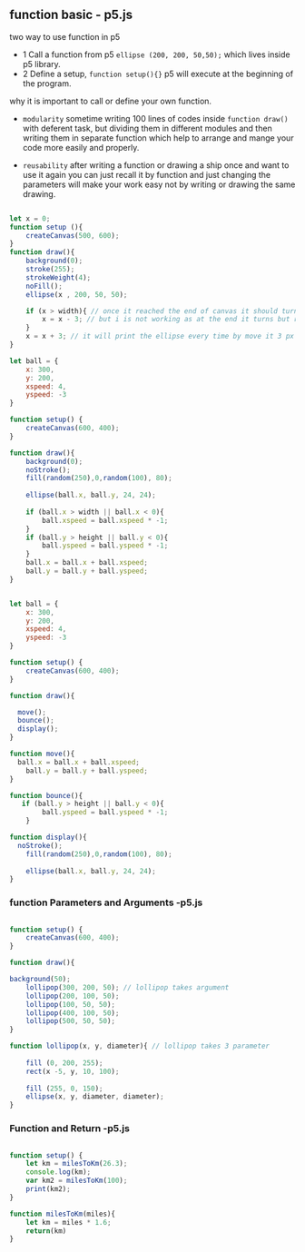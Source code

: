 ## function basic - p5.js

two way to use function in p5

- 1 Call a function from p5 `ellipse (200, 200, 50,50);` which lives inside p5 library. 
- 2 Define a setup, `function setup(){}` p5 will execute at the beginning of the program.

why it is important to call or define your own function.

- `modularity` sometime writing 100 lines of codes inside `function draw()` with deferent task, but dividing them in different modules and then writing them in separate function which help to arrange and mange your code more easily and properly.

- `reusability` after writing a function or drawing a ship once and want to use it again you can just recall it by function and just changing the parameters will make your work easy not by writing or drawing the same drawing.


```javascript

let x = 0;
function setup (){
    createCanvas(500, 600);
}
function draw(){
    background(0);
    stroke(255);
    strokeWeight(4);
    noFill();
    ellipse(x , 200, 50, 50);

    if (x > width){ // once it reached the end of canvas it should turn back.
        x = x - 3; // but i is not working as at the end it turns but re draw back 3 px ahead and then 3 px back. (like loop).
    }
    x = x + 3; // it will print the ellipse every time by move it 3 px ahead of previous position.
}
```

```javascript
let ball = {
    x: 300,
    y: 200,
    xspeed: 4,
    yspeed: -3
}

function setup() {
    createCanvas(600, 400);
}

function draw(){
    background(0);
    noStroke();
    fill(random(250),0,random(100), 80);
    
    ellipse(ball.x, ball.y, 24, 24);
    
    if (ball.x > width || ball.x < 0){
        ball.xspeed = ball.xspeed * -1;
    }
    if (ball.y > height || ball.y < 0){
        ball.yspeed = ball.yspeed * -1;
    }
    ball.x = ball.x + ball.xspeed;
    ball.y = ball.y + ball.yspeed;
}
```

```javascript

let ball = {
    x: 300,
    y: 200,
    xspeed: 4,
    yspeed: -3
}

function setup() {
    createCanvas(600, 400);
}

function draw(){

  move();
  bounce();
  display();
}

function move(){
  ball.x = ball.x + ball.xspeed;
    ball.y = ball.y + ball.yspeed;
}

function bounce(){
   if (ball.y > height || ball.y < 0){
        ball.yspeed = ball.yspeed * -1;
    }

function display(){
  noStroke();
    fill(random(250),0,random(100), 80);
    
    ellipse(ball.x, ball.y, 24, 24);
}

```
### function Parameters and Arguments -p5.js
```javascript

function setup() {
    createCanvas(600, 400);
}

function draw(){

background(50);
    lollipop(300, 200, 50); // lollipop takes argument
    lollipop(200, 100, 50);
    lollipop(100, 50, 50);
    lollipop(400, 100, 50);
    lollipop(500, 50, 50);    
}

function lollipop(x, y, diameter){ // lollipop takes 3 parameter 
    
    fill (0, 200, 255);
    rect(x -5, y, 10, 100);
    
    fill (255, 0, 150);
    ellipse(x, y, diameter, diameter);
}
```
### Function and Return -p5.js
```javascript

function setup() {
    let km = milesToKm(26.3);
    console.log(km);
    var km2 = milesToKm(100);
    print(km2);
}

function milesToKm(miles){
    let km = miles * 1.6;
    return(km)
}
```
